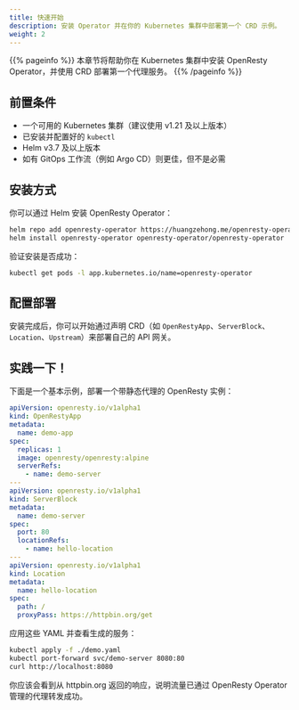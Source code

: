 ```yaml
---
title: 快速开始
description: 安装 Operator 并在你的 Kubernetes 集群中部署第一个 CRD 示例。
weight: 2
---
```


{{% pageinfo %}}
本章节将帮助你在 Kubernetes 集群中安装 OpenResty Operator，并使用 CRD 部署第一个代理服务。
{{% /pageinfo %}}

## 前置条件

- 一个可用的 Kubernetes 集群（建议使用 v1.21 及以上版本）
- 已安装并配置好的 `kubectl`
- Helm v3.7 及以上版本
- 如有 GitOps 工作流（例如 Argo CD）则更佳，但不是必需

## 安装方式

你可以通过 Helm 安装 OpenResty Operator：

```bash
helm repo add openresty-operator https://huangzehong.me/openresty-operator
helm install openresty-operator openresty-operator/openresty-operator
```

验证安装是否成功：

```bash
kubectl get pods -l app.kubernetes.io/name=openresty-operator
```

## 配置部署

安装完成后，你可以开始通过声明 CRD（如 `OpenRestyApp`、`ServerBlock`、`Location`、`Upstream`）来部署自己的 API 网关。

## 实践一下！

下面是一个基本示例，部署一个带静态代理的 OpenResty 实例：

```yaml
apiVersion: openresty.io/v1alpha1
kind: OpenRestyApp
metadata:
  name: demo-app
spec:
  replicas: 1
  image: openresty/openresty:alpine
  serverRefs:
    - name: demo-server
---
apiVersion: openresty.io/v1alpha1
kind: ServerBlock
metadata:
  name: demo-server
spec:
  port: 80
  locationRefs:
    - name: hello-location
---
apiVersion: openresty.io/v1alpha1
kind: Location
metadata:
  name: hello-location
spec:
  path: /
  proxyPass: https://httpbin.org/get
```

应用这些 YAML 并查看生成的服务：

```bash
kubectl apply -f ./demo.yaml
kubectl port-forward svc/demo-server 8080:80
curl http://localhost:8080
```

你应该会看到从 httpbin.org 返回的响应，说明流量已通过 OpenResty Operator 管理的代理转发成功。

